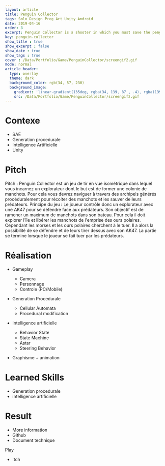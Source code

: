 ```yaml
---
layout: article
title: Penguin Collector
tags: Solo Design Prog Art Unity Android
date: 2019-04-16
order: 3
excerpt: Penguin Collector is a shooter in which you must save the penguins from their predators.
key: penguin-collector
show_title : true
show_excerpt : false
show_date : true
show_tags : true
cover : /Data/Portfolio/Game/PenguinCollector/screengif2.gif
mode: normal
article_header:
  type: overlay
  theme: dark
  background_color: rgb(34, 57, 230)
  background_image: 
    gradient: 'linear-gradient(135deg, rgba(34, 139, 87 , .4), rgba(139, 34, 139, .4))'
    src: /Data/Portfolio/Game/PenguinCollector/screengif2.gif
---
```

# Contexe
- SAE 
- Generation procedurale
- Intelligence Artificielle
- Unity
# Pitch
Pitch :
Penguin Collector est un jeu de tir en vue isométrique dans lequel vous incarnez un
explorateur dont le but est de former une colonie de manchots.
Pour cela vous devrez naviguer à travers des archipels générés procéduralement pour récolter des
manchots et les sauver de leurs prédateurs.
Principe du jeu :
Le joueur contrôle donc un explorateur avec une AK47 pour se défendre face aux
prédateurs. Son objectif est de ramener un maximum de manchots dans son bateau. Pour cela il doit
explorer l'île et libérer les manchots de l'emprise des ours polaires.
Cependant les morses et les ours polaires cherchent à le tuer. Il a alors la possibilité de se défendre
et de leurs tirer dessus avec son AK47. La partie se termine lorsque le joueur se fait tuer par les
prédateurs.

# Réalisation
- Gameplay
	- Camera
	- Personnage
	- Controle (PC/Mobile)
- Generation Procedurale
	- Cellular Automata
	- Procedural modification
- Intelligence artificielle
	- Behavior State
	- State Machine
	- Astar
	- Steering Behavior

- Graphisme + animation

# Learned Skills
- Generation procedurale
- intelligence artificielle

# Result

- More information
- Github
- Document technique

Play
- Itch
